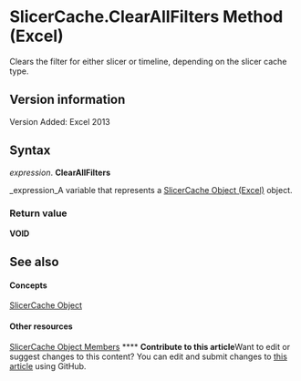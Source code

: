 
# SlicerCache.ClearAllFilters Method (Excel)

Clears the filter for either slicer or timeline, depending on the slicer cache type.


## Version information

Version Added: Excel 2013 


## Syntax

 _expression_. **ClearAllFilters**

 _expression_A variable that represents a  [SlicerCache Object (Excel)](6e6533e3-0503-a1d3-9ecd-f7997233565f.md) object.


### Return value

 **VOID**


## See also


#### Concepts


 [SlicerCache Object](6e6533e3-0503-a1d3-9ecd-f7997233565f.md)
#### Other resources


 [SlicerCache Object Members](59572fc4-0dd9-096a-61b9-7775f90ac7be.md)
****   **Contribute to this article**Want to edit or suggest changes to this content? You can edit and submit changes to  [this article](https://github.com/jhershey00/VBA_Excel_Test/OpenXMLCon/articles/525cb7ab-3371-b4a0-45de-55725273527a.md) using GitHub.

